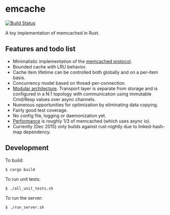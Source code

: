 # emcache

[![Build Status](https://travis-ci.org/numerodix/emcache.svg?branch=master)](https://travis-ci.org/numerodix/emcache)

A toy implementation of memcached in Rust.


## Features and todo list

* Minimalistic implementation of the [memcached protocol](https://github.com/numerodix/emcache/blob/master/doc/Protocol-support.md).
* Bounded cache with LRU behavior.
* Cache item lifetime can be controlled both globally and on a per-item basis.
* Concurrency model based on thread-per-connection.
* [Modular architecture](https://github.com/numerodix/emcache/blob/master/doc/Architecture.md). Transport layer is separate from storage and is configured in a N:1 topology with communication using immutable Cmd/Resp values over async channels.
* Numerous opportunities for optimization by eliminating data copying.
* Fairly good test coverage.
* No config file, logging or daemonization yet.
* [Performance](https://github.com/numerodix/emcache/blob/master/pyperf/ABOUT.md) is roughly 1/3 of memcached (which uses async io).
* Currently (Dec 2015) only builds against rust-nightly due to linked-hash-map dependency.


## Development

To build:

    $ cargo build

To run unit tests:

    $ ./all_unit_tests.sh

To run the server:
    
    $ ./run_server.sh
